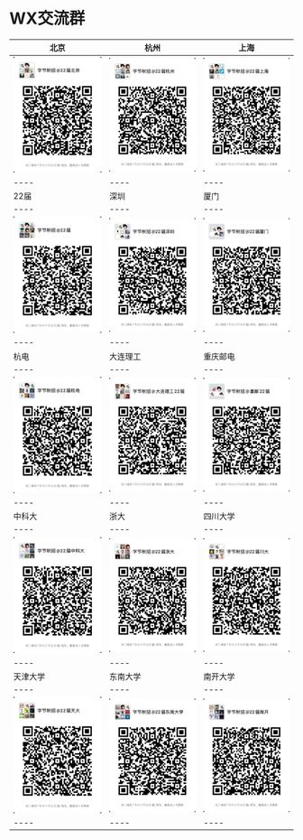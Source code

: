 # WX交流群
| 北京 | 杭州 | 上海 |
| ---- | ---- | ---- |
| ![](22/22BJ.jpeg) | ![](22/22HZ.jpeg) | ![](22/22SH.jpeg) |
| ---- | ---- | ---- |
| 22届 | 深圳 | 厦门 |
| ---- | ---- | ---- |
| ![](22/22Ready.jpeg) | ![](22/22SZ.jpeg) | ![](22/22XM.jpeg) |
| ---- | ---- | ---- |
| 杭电 | 大连理工 | 重庆邮电 |
| ---- | ---- | ---- |
| ![](22/22HDU.jpeg) | ![](22/22DUT.jpeg) | ![](22/22CU.jpeg) |
| ---- | ---- | ---- |
| 中科大 | 浙大 | 四川大学 |
| ---- | ---- | ---- |
| ![](22/22ZKD.jpeg) | ![](22/22ZJU.jpeg) | ![](22/22SCU.jpeg) |
| ---- | ---- | ---- |
| 天津大学 | 东南大学 | 南开大学 |
| ---- | ---- | ---- |
| ![](22/22TJDX.jpeg) | ![](22/22DN.jpeg) | ![](22/22NK.jpeg) |
| ---- | ---- | ---- |
